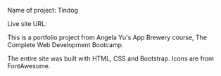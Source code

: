 Name of project: Tindog

Live site URL:

This is a portfolio project from Angela Yu's App Brewery course, The Complete Web Development Bootcamp.

The entire site was built with HTML, CSS and Bootstrap.
Icons are from FontAwesome.
